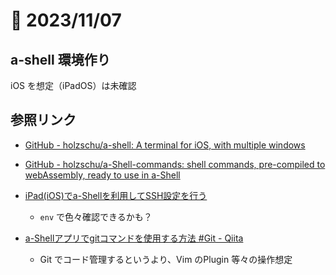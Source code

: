 # 📝 2023/11/07

## a-shell 環境作り

iOS を想定（iPadOS）は未確認




## 参照リンク

- [GitHub - holzschu/a-shell: A terminal for iOS, with multiple windows](https://github.com/holzschu/a-shell)
- [GitHub - holzschu/a-Shell-commands: shell commands, pre-compiled to webAssembly, ready to use in a-Shell](https://github.com/holzschu/a-Shell-commands)




- [iPad(iOS)でa-Shellを利用してSSH設定を行う](https://zenn.dev/hashito/articles/e0c5fc0ca80a4e)
  - `env` で色々確認できるかも？
- [a-Shellアプリでgitコマンドを使用する方法 #Git - Qiita](https://qiita.com/7rikazhexde/items/a8d2cebdb57cc28a801a)
  - Git でコード管理するというより、Vim のPlugin 等々の操作想定 